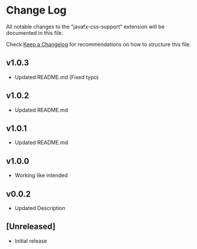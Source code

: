 # Change Log

All notable changes to the "javafx-css-support" extension will be documented in this file.

Check [Keep a Changelog](http://keepachangelog.com/) for recommendations on how to structure this file.

## v1.0.3

- Updated README.md (Fixed typo)

## v1.0.2

- Updated README.md

## v1.0.1

- Updated README.md

## v1.0.0

- Working like intended

## v0.0.2

- Updated Description

## [Unreleased]

- Initial release
